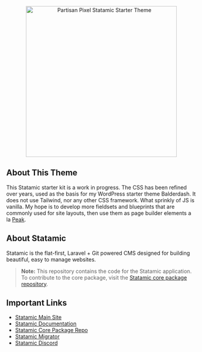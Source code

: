 <p align="center"><img src="https://www.partisanpixel.com/wp-content/uploads/2021/05/cropped-pp-logo-on-green.png" width="400" alt="Partisan Pixel Statamic Starter Theme" /></p>

## About This Theme

This Statamic starter kit is a work in progress. The CSS has been refined over years, used as the basis for my WordPress starter theme Balderdash. It does not use Tailwind, nor any other CSS framework. What sprinkly of JS is vanilla. My hope is to develop more fieldsets and blueprints that are commonly used for site layouts, then use them as page builder elements a la <a href="https://statamic.com/starter-kits/studio1902/peak">Peak</a>. 

## About Statamic

Statamic is the flat-first, Laravel + Git powered CMS designed for building beautiful, easy to manage websites.

> **Note:** This repository contains the code for the Statamic application. To contribute to the core package, visit the [Statamic core package repository][cms-repo].


## Important Links

- [Statamic Main Site](https://statamic.com)
- [Statamic Documentation][docs]
- [Statamic Core Package Repo][cms-repo]
- [Statamic Migrator](https://github.com/statamic/migrator)
- [Statamic Discord][discord]

[docs]: https://statamic.dev/
[discord]: https://statamic.com/discord
[contribution]: https://github.com/statamic/cms/blob/master/CONTRIBUTING.md
[cms-repo]: https://github.com/statamic/cms
